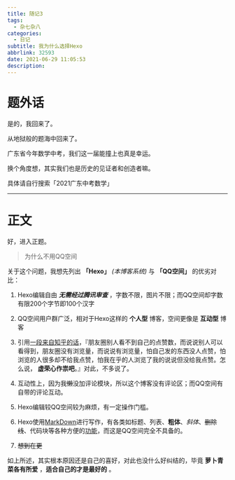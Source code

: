 ```yaml
---
title: 随记3
tags:
  - 杂七杂八
categories:
  - 日记
subtitle: 我为什么选择Hexo
abbrlink: 32593
date: 2021-06-29 11:05:53
description:
---
```


# 题外话

是的，我回来了。

从地狱般的题海中回来了。

广东省今年数学中考，我们这一届能撞上也真是幸运。

换个角度想，其实我们也是历史的见证者和创造者嘛。

具体请自行搜索「2021广东中考数学」

---

# 正文

好，进入正题。

> 为什么不用QQ空间

关于这个问题，我想先列出 **「Hexo」** *(本博客系统)* 与 **「QQ空间」** 的优劣对比：

1. Hexo编辑自由 ***无需经过腾讯审查*** ，字数不限，图片不限；而QQ空间却字数有限200个字节即100个汉字

2. QQ空间用户群广泛，相对于Hexo这样的 **个人型** 博客，空间更像是 **互动型** 博客

3. 引用[一段来自知乎的话](https://www.zhihu.com/question/55835980)，『朋友圈别人看不到自己的点赞数，而说说别人可以看得到，朋友圈没有浏览量，而说说有浏览量，怕自己发的东西没人点赞，怕浏览的人很多却不给我点赞，怕我在乎的人浏览了我的说说但没给我点赞。怎么说， **虚荣心作祟吧**。』对此，不多说了。

4. 互动性上，因为我~~懒~~没加评论模块，所以这个博客没有评论区；而QQ空间有自带的评论互动。

5. Hexo编辑较QQ空间较为麻烦，有一定操作门槛。

6. Hexo使用[MarkDown](https://baike.baidu.com/item/markdown/3245829)进行写作，有各类如标题、列表、**粗体**、*斜体*、~~删除线~~、代码块等各种方便的[功能](https://baike.baidu.com/item/markdown/3245829?fr=aladdin#3_1)，而这是QQ空间完全不具备的。

7. ~~想到在更~~

如上所述，其实根本原因还是自己的喜好，对此也没什么好纠结的，毕竟 **萝卜青菜各有所爱** ，**适合自己的才是最好的**  。
